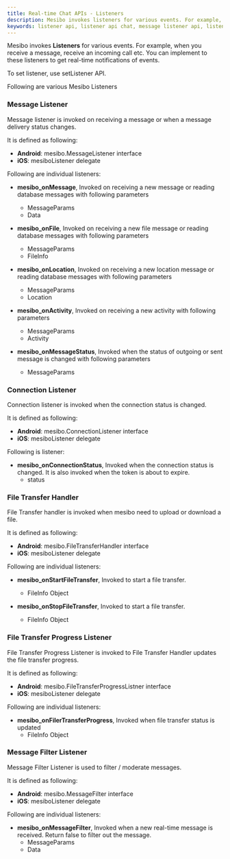 ```yaml
---
title: Real-time Chat APIs - Listeners
description: Mesibo invokes listeners for various events. For example, when you receive a message, receive an incoming call etc. You can implement to these listeners to get real-time notifications of events.
keywords: listener api, listener api chat, message listener api, listener api for android, listener api for iOS 
---
```

Mesibo invokes **Listeners** for various events. For example, when you receive a message, receive an incoming call etc. You can implement to these listeners to get real-time notifications of events.

To set listener, use setListener API.

Following are various Mesibo Listeners

### Message Listener
Message listener is invoked on receiving a message or when a message delivery status changes. 

It is defined as following:

- **Android**: mesibo.MessageListener interface
- **iOS**: mesiboListener delegate

Following are individual listeners:

- **mesibo_onMessage**, Invoked on receiving a new message or reading database messages with following parameters
  - MessageParams									
  - Data

- **mesibo_onFile**, Invoked on receiving a new file message or reading database messages with following parameters
  - MessageParams
  - FileInfo

- **mesibo_onLocation**, Invoked on receiving a new location message or reading database messages with following parameters
  - MessageParams
  - Location

- **mesibo_onActivity**, Invoked on receiving a new activity with following parameters
  - MessageParams
  - Activity

- **mesibo_onMessageStatus**, Invoked when the status of outgoing or sent message is changed with following parameters
  - MessageParams

### Connection Listener
Connection listener is invoked when the connection status is changed. 

It is defined as following:

- **Android**: mesibo.ConnectionListener interface
- **iOS**: mesiboListener delegate

Following is listener:

- **mesibo_onConnectionStatus**, Invoked when the connection status is changed. It is also invoked when the token is about to expire.
  - status

### File Transfer Handler
File Transfer handler is invoked when mesibo need to upload or download a file. 

It is defined as following:

- **Android**: mesibo.FileTransferHandler interface
- **iOS**: mesiboListener delegate

Following are individual listeners:

- **mesibo_onStartFileTransfer**, Invoked to start a file transfer.
  - FileInfo Object

- **mesibo_onStopFileTransfer**, Invoked to start a file transfer.
  - FileInfo Object                          

### File Transfer Progress Listener
File Transfer Progress Listener is invoked to File Transfer Handler updates the file transfer progress.

It is defined as following:

- **Android**: mesibo.FileTransferProgressListner interface
- **iOS**: mesiboListener delegate

Following are individual listeners:

- **mesibo_onFilerTransferProgress**, Invoked when file transfer status is updated
  - FileInfo Object                          

### Message Filter Listener
Message Filter Listener is used to filter / moderate messages.

It is defined as following:

- **Android**: mesibo.MessageFilter interface
- **iOS**: mesiboListener delegate

Following are individual listeners:

- **mesibo_onMessageFilter**, Invoked when a new real-time message is received. Return false to filter out the message.	
  - MessageParams
  - Data                           

